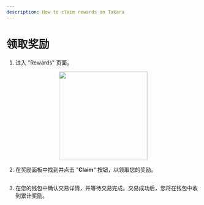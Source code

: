 ```yaml
---
description: How to claim rewards on Takara
---
```


# 领取奖励

1. 进入 "Rewards" 页面。

<div align="center"><figure><picture><source srcset="../../.gitbook/assets/Screenshot 2025-01-19 at 7.59.44 PM.png" media="(prefers-color-scheme: dark)"><img src="../../.gitbook/assets/Screenshot 2025-01-19 at 7.59.37 PM.png" alt="" width="231"></picture><figcaption></figcaption></figure></div>

2. 在奖励面板中找到并点击 "**Claim**" 按钮，以领取您的奖励。

<figure><picture><source srcset="../../.gitbook/assets/Screenshot 2025-01-19 at 8.01.33 PM.png" media="(prefers-color-scheme: dark)"><img src="../../.gitbook/assets/Screenshot 2025-01-19 at 8.01.17 PM.png" alt=""></picture><figcaption></figcaption></figure>

3. 在您的钱包中确认交易详情，并等待交易完成。交易成功后，您将在钱包中收到累计奖励。
